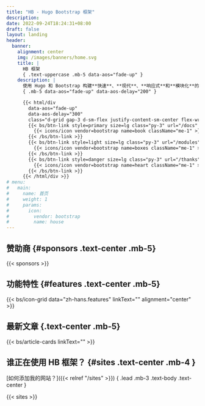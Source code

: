 ```yaml
---
title: "HB - Hugo Bootstrap 框架"
description: 
date: 2022-09-24T18:24:31+08:00
draft: false
layout: landing
header:
  banner:
    alignment: center
    img: /images/banners/home.svg
    title: |
      HB 框架
      { .text-uppercase .mb-5 data-aos="fade-up" }
    description: |
      使用 Hugo 和 Bootstrap 构建**快速**、**现代**、**响应式**和**模块化**的静态网站。
      { .mb-5 data-aos="fade-up" data-aos-delay="200" }

      {{< html/div
        data-aos="fade-up"
        data-aos-delay="300"
        class="d-grid gap-3 d-sm-flex justify-content-sm-center flex-wrap" >}}
        {{< bs/btn-link style=primary size=lg class="py-3" url="/docs" >}}
          {{< icons/icon vendor=bootstrap name=book className="me-1" >}} 阅读文档
        {{< /bs/btn-link >}}
        {{< bs/btn-link style=light size=lg class="py-3" url="/modules" >}}
          {{< icons/icon vendor=bootstrap name=boxes className="me-1" >}} 模块
        {{< /bs/btn-link >}}
        {{< bs/btn-link style=danger size=lg class="py-3" url="/thanks" >}}
          {{< icons/icon vendor=bootstrap name=heart className="me-1" >}} 致谢
        {{< /bs/btn-link >}}
      {{< /html/div >}}
# menu:
#   main:
#     name: 首页
#     weight: 1
#     params:
#       icon:
#         vendor: bootstrap
#         name: house
---
```


## 赞助商 {#sponsors .text-center .mb-5}

{{< sponsors >}}

## 功能特性 {#features .text-center .mb-5}

{{< bs/icon-grid  data="zh-hans.features" linkText="" alignment="center" >}}

## 最新文章 {.text-center .mb-5}

{{< bs/article-cards linkText="" >}}

## 谁正在使用 HB 框架？ {#sites .text-center .mb-4 }

[如何添加我的网站？]({{< relref "/sites" >}})
{ .lead .mb-3 .text-body .text-center }

{{< sites >}}
